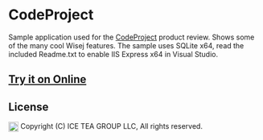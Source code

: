 CodeProject
====

Sample application used for the [CodeProject](https://www.codeproject.com/Articles/1208339/Wisej-The-Easy-Button-for-Enterprise-Software) product review. Shows some of the many cool Wisej features. The sample uses SQLite x64, read the included Readme.txt to enable IIS Express x64 in Visual Studio.

## [Try it on Online](http://demo.wisej.com/CodeProject)

License
-------
<img src="http://iceteagroup.com/wp-content/uploads/2017/01/Square-64x64-trasp.png" height="20" align="top"> Copyright (C) ICE TEA GROUP LLC, All rights reserved.
